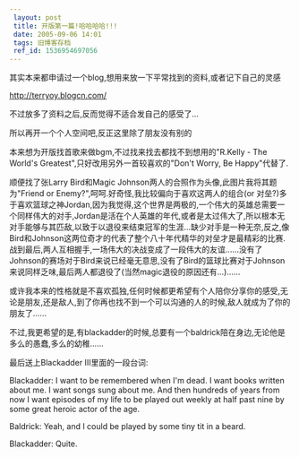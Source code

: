 ```yaml
---
 layout: post
 title: 开版第一篇!哈哈哈哈!!!
 date: 2005-09-06 14:01
 tags: 旧博客存档
 ref_id: 1536954697056
---
```

其实本来都申请过一个blog,想用来放一下平常找到的资料,或者记下自己的灵感

<http://terryoy.blogcn.com/>

不过放多了资料之后,反而觉得不适合发自己的感受了...



所以再开一个个人空间吧,反正这里除了朋友没有别的



本来想为开版找首歌来做bgm,不过找来找去都找不到想用的"R.Kelly - The World's
Greatest",只好改用另外一首较喜欢的"Don't Worry, Be Happy"代替了.



顺便找了张Larry Bird和Magic Johnson两人的合照作为头像,此图片我将其题为"Friend or
Enemy?",呵呵.好奇怪,我比较偏向于喜欢这两人的组合(or
对垒?)多于喜欢篮球之神Jordan,因为我觉得,这个世界是两极的,一个伟大的英雄总需要一个同样伟大的对手,Jordan是活在个人英雄的年代,或者是太过伟大了,所以根本无对手能够与其匹敌,以致于以退役来结束冠军的生涯...缺少对手是一种无奈,反之,像Bird和Johnson这两位奇才的代表了整个八十年代精华的对垒才是最精彩的比赛.战到最后,两人互相握手,一场伟大的决战变成了一段伟大的友谊......没有了Johnson的赛场对于Bird来说已经毫无意思,没有了Bird的篮球比赛对于Johnson来说同样乏味,最后两人都退役了(当然magic退役的原因还有...)......



或许我本来的性格就是不喜欢孤独,任何时候都更希望有个人陪你分享你的感受,无论是朋友,还是敌人,到了你再也找不到一个可以沟通的人的时候,敌人就成为了你的朋友了......



不过,我更希望的是,有blackadder的时候,总要有一个baldrick陪在身边,无论他是多么的愚蠢,多么的幼稚......

最后送上Blackadder III里面的一段台词:



Blackadder: I want to be remembered when I'm dead. I want books written about
me. I want songs sung about me. And then hundreds of years from now I want
episodes of my life to be played out weekly at half past nine by some great
heroic actor of the age.

  
Baldrick: Yeah, and I could be played by some tiny tit in a beard.

  
Blackadder: Quite.

